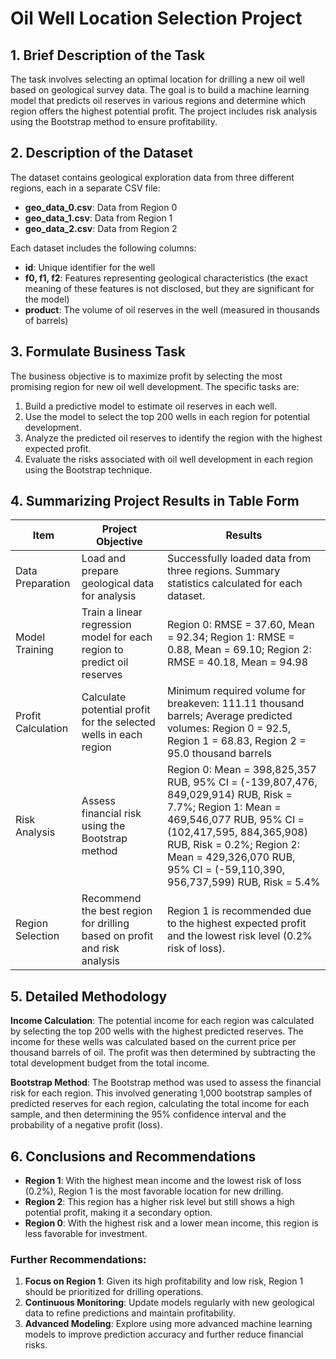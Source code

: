 
# Oil Well Location Selection Project

## 1. Brief Description of the Task
The task involves selecting an optimal location for drilling a new oil well based on geological survey data. The goal is to build a machine learning model that predicts oil reserves in various regions and determine which region offers the highest potential profit. The project includes risk analysis using the Bootstrap method to ensure profitability.

## 2. Description of the Dataset
The dataset contains geological exploration data from three different regions, each in a separate CSV file:
- **geo_data_0.csv**: Data from Region 0
- **geo_data_1.csv**: Data from Region 1
- **geo_data_2.csv**: Data from Region 2

Each dataset includes the following columns:
- **id**: Unique identifier for the well
- **f0, f1, f2**: Features representing geological characteristics (the exact meaning of these features is not disclosed, but they are significant for the model)
- **product**: The volume of oil reserves in the well (measured in thousands of barrels)

## 3. Formulate Business Task
The business objective is to maximize profit by selecting the most promising region for new oil well development. The specific tasks are:
1. Build a predictive model to estimate oil reserves in each well.
2. Use the model to select the top 200 wells in each region for potential development.
3. Analyze the predicted oil reserves to identify the region with the highest expected profit.
4. Evaluate the risks associated with oil well development in each region using the Bootstrap technique.

## 4. Summarizing Project Results in Table Form

| Item                           | Project Objective                                                               | Results                                                                                                    |
|-------------------------------|---------------------------------------------------------------------------------|------------------------------------------------------------------------------------------------------------|
| Data Preparation              | Load and prepare geological data for analysis                                    | Successfully loaded data from three regions. Summary statistics calculated for each dataset.               |
| Model Training                | Train a linear regression model for each region to predict oil reserves          | Region 0: RMSE = 37.60, Mean = 92.34; Region 1: RMSE = 0.88, Mean = 69.10; Region 2: RMSE = 40.18, Mean = 94.98 |
| Profit Calculation            | Calculate potential profit for the selected wells in each region                 | Minimum required volume for breakeven: 111.11 thousand barrels; Average predicted volumes: Region 0 = 92.5, Region 1 = 68.83, Region 2 = 95.0 thousand barrels |
| Risk Analysis                 | Assess financial risk using the Bootstrap method                                 | Region 0: Mean = 398,825,357 RUB, 95% CI = (-139,807,476, 849,029,914) RUB, Risk = 7.7%; Region 1: Mean = 469,546,077 RUB, 95% CI = (102,417,595, 884,365,908) RUB, Risk = 0.2%; Region 2: Mean = 429,326,070 RUB, 95% CI = (-59,110,390, 956,737,599) RUB, Risk = 5.4% |
| Region Selection              | Recommend the best region for drilling based on profit and risk analysis         | Region 1 is recommended due to the highest expected profit and the lowest risk level (0.2% risk of loss). |

## 5. Detailed Methodology

**Income Calculation**: 
The potential income for each region was calculated by selecting the top 200 wells with the highest predicted reserves. The income for these wells was calculated based on the current price per thousand barrels of oil. The profit was then determined by subtracting the total development budget from the total income.

**Bootstrap Method**:
The Bootstrap method was used to assess the financial risk for each region. This involved generating 1,000 bootstrap samples of predicted reserves for each region, calculating the total income for each sample, and then determining the 95% confidence interval and the probability of a negative profit (loss).

## 6. Conclusions and Recommendations
- **Region 1**: With the highest mean income and the lowest risk of loss (0.2%), Region 1 is the most favorable location for new drilling.
- **Region 2**: This region has a higher risk level but still shows a high potential profit, making it a secondary option.
- **Region 0**: With the highest risk and a lower mean income, this region is less favorable for investment.

### Further Recommendations:
1. **Focus on Region 1**: Given its high profitability and low risk, Region 1 should be prioritized for drilling operations.
2. **Continuous Monitoring**: Update models regularly with new geological data to refine predictions and maintain profitability.
3. **Advanced Modeling**: Explore using more advanced machine learning models to improve prediction accuracy and further reduce financial risks.
